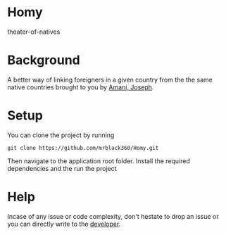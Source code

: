# Homy
theater-of-natives

# Background
A better way of linking foreigners in a given country from the the same native countries brought to you by [Amani, Joseph](mailto:josephaman6@gmail.com).

# Setup
You can clone the project by running

`git clone https://github.com/mrblack360/Homy.git`

Then navigate to the application root folder. Install the required dependencies and the run the project

# Help
Incase of any issue or code complexity, don't hestate to drop an issue or you can directly write to the [developer](mailto:rmaswi360@outlook.com).
